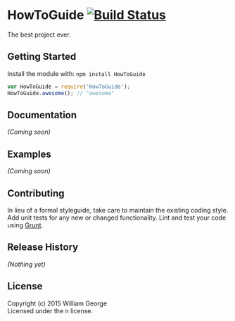 # HowToGuide [![Build Status](https://secure.travis-ci.org/CS290/HowToGuide.png?branch=master)](http://travis-ci.org/CS290/HowToGuide)

The best project ever.

## Getting Started
Install the module with: `npm install HowToGuide`

```javascript
var HowToGuide = require('HowToGuide');
HowToGuide.awesome(); // "awesome"
```

## Documentation
_(Coming soon)_

## Examples
_(Coming soon)_

## Contributing
In lieu of a formal styleguide, take care to maintain the existing coding style. Add unit tests for any new or changed functionality. Lint and test your code using [Grunt](http://gruntjs.com/).

## Release History
_(Nothing yet)_

## License
Copyright (c) 2015 William George  
Licensed under the n license.
